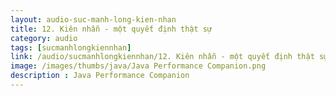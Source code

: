 ```yaml
---
layout: audio-suc-manh-long-kien-nhan
title: 12. Kiên nhẫn - một quyết định thật sự
category: audio
tags: [sucmanhlongkiennhan]
link: /audio/sucmanhlongkiennhan/12. Kiên nhẫn - một quyết định thật sự.mp3 
image: /images/thumbs/java/Java Performance Companion.png
description : Java Performance Companion 
---
```












